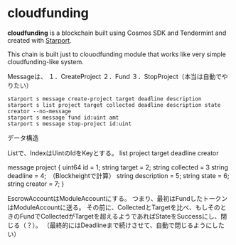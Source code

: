 # cloudfunding
**cloudfunding** is a blockchain built using Cosmos SDK and Tendermint and created with [Starport](https://starport.com).

This chain is built just to clouodfunding module that works like  very simple cloudfunding-like system.

Messageは、
１．CreateProject
２．Fund
３．StopProject（本当は自動でやりたい）

```
starport s message create-project target deadline description
starport s list project target collected deadline description state creator --no-message
starport s message fund id:uint amt
starport s message stop-project id:uint
```

データ構造

Listで、IndexはUintのIdをKeyとする。
list project target deadline creator

message project {
  uint64 id = 1;
  string target = 2;
  string collected = 3
  string deadline = 4;　（Blockheightで計算）
  string description = 5;
  string state = 6;
  string creator = 7;
}

EscrowAccountはModuleAccountにする。
つまり、最初はFundしたトークンはModuleAccountに送る。
その前に、CollectedとTargetを比べ、もしそのときのFundでCollectedがTargetを超えるようであればStateをSuccessにし、閉じる（？）。
（最終的にはDeadlineまで続けさせて、自動で閉じるようにしたい）